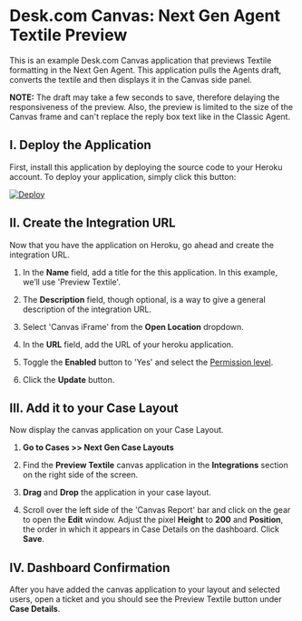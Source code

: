 # Desk.com Canvas: Next Gen Agent Textile Preview
This is an example Desk.com Canvas application that previews Textile formatting in the Next Gen Agent. This application pulls the Agents draft, converts the textile and then displays it in the Canvas side panel. 

**NOTE:** The draft may take a few seconds to save, therefore delaying the responsiveness of the preview. Also, the preview is limited to the size of the Canvas frame and can't replace the reply box text like in the Classic Agent.

## I. Deploy the Application
First, install this application by deploying the source code to your Heroku account. To deploy your application, simply click this button:

[![Deploy](https://www.herokucdn.com/deploy/button.png)](https://heroku.com/deploy?template=https%3A%2F%2Fgithub.com%2Fdesklabs%2Ftextile-canvas%2Ftree%2Fmaster)

## II. Create the Integration URL
Now that you have the application on Heroku, go ahead and create the integration URL.

1. In the **Name** field, add a title for the this application. In this example, we’ll use 'Preview Textile'.

2. The **Description** field, though optional, is a way to give a general description of the integration URL.

3. Select 'Canvas iFrame' from the **Open Location** dropdown.

4. In the **URL** field, add the URL of your heroku application.

5. Toggle the **Enabled** button to 'Yes' and select the [Permission level](https://support.desk.com/customer/portal/articles/1146981?b_id=7112&t=568640).

6. Click the **Update** button.

## III. Add it to your Case Layout
Now display the canvas application on your Case Layout.

1. **Go to Cases >> Next Gen Case Layouts**

2. Find the **Preview Textile** canvas application in the **Integrations** section on the right side of the screen.

3. **Drag** and **Drop** the application in your case layout.

4. Scroll over the left side of the 'Canvas Report' bar and click on the gear to open the **Edit** window. Adjust the pixel **Height** to **200** and **Position**, the order in which it appears in Case Details on the dashboard. Click **Save**.

## IV. Dashboard Confirmation
After you have added the canvas application to your layout and selected users, open a ticket and you should see the Preview Textile button under **Case Details**.
